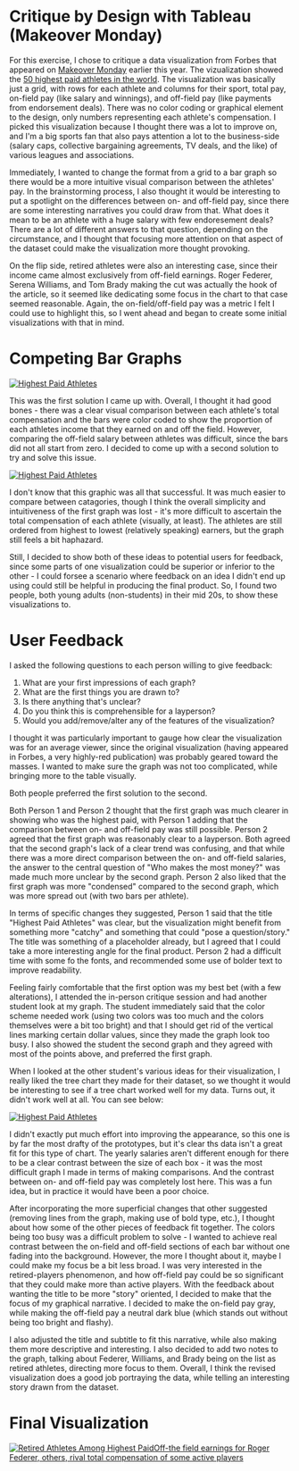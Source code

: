 # Critique by Design with Tableau (Makeover Monday)

For this exercise, I chose to critique a data visualization from Forbes that appeared on [Makeover Monday](https://makeovermonday.co.uk/) earlier this year. The vizualization showed the [50 highest paid athletes in the world](https://www.forbes.com/lists/athletes/?sh=6cc2c3a95b7e). The visualization was basically just a grid, with rows for each athlete and columns for their sport, total pay, on-field pay (like salary and winnings), and off-field pay (like payments from endorsement deals). There was no color coding or graphical element to the design, only numbers representing each athlete's compensation. I picked this visualization because I thought there was a lot to improve on, and I'm a big sports fan that also pays attention a lot to the business-side (salary caps, collective bargaining agreements, TV deals, and the like) of various leagues and associations.  

Immediately, I wanted to change the format from a grid to a bar graph so there would be a more intuitive visual comparison between the athletes' pay. In the brainstorming process, I also thought it would be interesting to put a spotlight on the differences between on- and off-field pay, since there are some interesting narratives you could draw from that. What does it mean to be an athlete with a huge salary with few endoresement deals? There are a lot of different answers to that question, depending on the circumstance, and I thought that focusing more attention on that aspect of the dataset could make the visualization more thought provoking. 

On the flip side, retired athletes were also an interesting case, since their income came almost exclusively from off-field earnings. Roger Federer, Serena Williams, and Tom Brady making the cut was actually the hook of the article, so it seemed like dedicating some focus in the chart to that case seemed reasonable. Again, the on-field/off-field pay was a metric I felt I could use to highlight this, so I went ahead and began to create some initial visualizations with that in mind.

# Competing Bar Graphs

<div class='tableauPlaceholder' id='viz1707265892124' style='position: relative'><noscript><a href='#'><img alt='Highest Paid Athletes ' src='https:&#47;&#47;public.tableau.com&#47;static&#47;images&#47;Id&#47;Ideas3-4_jredman&#47;Idea1&#47;1_rss.png' style='border: none' /></a></noscript><object class='tableauViz'  style='display:none;'><param name='host_url' value='https%3A%2F%2Fpublic.tableau.com%2F' /> <param name='embed_code_version' value='3' /> <param name='site_root' value='' /><param name='name' value='Ideas3-4_jredman&#47;Idea1' /><param name='tabs' value='no' /><param name='toolbar' value='yes' /><param name='static_image' value='https:&#47;&#47;public.tableau.com&#47;static&#47;images&#47;Id&#47;Ideas3-4_jredman&#47;Idea1&#47;1.png' /> <param name='animate_transition' value='yes' /><param name='display_static_image' value='yes' /><param name='display_spinner' value='yes' /><param name='display_overlay' value='yes' /><param name='display_count' value='yes' /><param name='language' value='en-US' /></object></div>                
<script type='text/javascript'>                    
  var divElement = document.getElementById('viz1707265892124');                    
  var vizElement = divElement.getElementsByTagName('object')[0];                    
  vizElement.style.width='100%';vizElement.style.height=(divElement.offsetWidth*0.75)+'px';                    
  var scriptElement = document.createElement('script');                    
  scriptElement.src = 'https://public.tableau.com/javascripts/api/viz_v1.js';                    
  vizElement.parentNode.insertBefore(scriptElement, vizElement);                
</script>

This was the first solution I came up with. Overall, I thought it had good bones - there was a clear visual comparison between each athlete's total compensation and the bars were color coded to show the proportion of each athletes income that they earned on and off the field. However, comparing the off-field salary between athletes was difficult, since the bars did not all start from zero. I decided to come up with a second solution to try and solve this issue.

<div class='tableauPlaceholder' id='viz1707266775580' style='position: relative'><noscript><a href='#'><img alt='Highest Paid Athletes ' src='https:&#47;&#47;public.tableau.com&#47;static&#47;images&#47;Id&#47;Ideas3-4_jredman&#47;Idea2&#47;1_rss.png' style='border: none' /></a></noscript><object class='tableauViz'  style='display:none;'><param name='host_url' value='https%3A%2F%2Fpublic.tableau.com%2F' /> <param name='embed_code_version' value='3' /> <param name='site_root' value='' /><param name='name' value='Ideas3-4_jredman&#47;Idea2' /><param name='tabs' value='no' /><param name='toolbar' value='yes' /><param name='static_image' value='https:&#47;&#47;public.tableau.com&#47;static&#47;images&#47;Id&#47;Ideas3-4_jredman&#47;Idea2&#47;1.png' /> <param name='animate_transition' value='yes' /><param name='display_static_image' value='yes' /><param name='display_spinner' value='yes' /><param name='display_overlay' value='yes' /><param name='display_count' value='yes' /><param name='language' value='en-US' /></object></div>                
<script type='text/javascript'>                    
  var divElement = document.getElementById('viz1707266775580');                    
  var vizElement = divElement.getElementsByTagName('object')[0];                    
  vizElement.style.width='100%';vizElement.style.height=(divElement.offsetWidth*0.75)+'px';                    
  var scriptElement = document.createElement('script');                    
  scriptElement.src = 'https://public.tableau.com/javascripts/api/viz_v1.js';                    
  vizElement.parentNode.insertBefore(scriptElement, vizElement);                
</script>

I don't know that this graphic was all that successful. It was much easier to compare between catagories, though I think the overall simplicity and intuitiveness of the first graph was lost - it's more difficult to ascertain the total compensation of each athlete (visually, at least). The athletes are still ordered from highest to lowest (relatively speaking) earners, but the graph still feels a bit haphazard.

Still, I decided to show both of these ideas to potential users for feedback, since some parts of one visualization could be superior or inferior to the other - I could forsee a scenario where feedback on an idea I didn't end up using could still be helpful in producing the final product. So, I found two people, both young adults (non-students) in their mid 20s, to show these visualizations to.

# User Feedback

I asked the following questions to each person willing to give feedback:

1. What are your first impressions of each graph?
2. What are the first things you are drawn to?
3. Is there anything that's unclear?
4. Do you think this is comprehensible for a layperson?
5. Would you add/remove/alter any of the features of the visualization?

I thought it was particularly important to gauge how clear the visualization was for an average viewer, since the original visualization (having appeared in Forbes, a very highly-red publication) was probably geared toward the masses. I wanted to make sure the graph was not too complicated, while bringing more to the table visually. 

Both people preferred the first solution to the second. 

Both Person 1 and Person 2 thought that the first graph was much clearer in showing who was the highest paid, with Person 1 adding that the comparison between on- and off-field pay was still possible. Person 2 agreed that the first graph was reasonably clear to a layperson. Both agreed that the second graph's lack of a clear trend was confusing, and that while there was a more direct comparison between the on- and off-field salaries, the answer to the central question of "Who makes the most money?" was made much more unclear by the second graph. Person 2 also liked that the first graph was more "condensed" compared to the second graph, which was more spread out (with two bars per athlete). 

In terms of specific changes they suggested, Person 1 said that the title "Highest Paid Athletes" was clear, but the visualization might benefit from something more "catchy" and something that could "pose a question/story." The title was something of a placeholder already, but I agreed that I could take a more interesting angle for the final product. Person 2 had a difficult time with some fo the fonts, and recommended some use of bolder text to improve readability. 

Feeling fairly comfortable that the first option was my best bet (with a few alterations), I attended the in-person critique session and had another student look at my graph. The student immediately said that the color scheme needed work (using two colors was too much and the colors themselves were a bit too bright) and that I should get rid of the vertical lines marking certain dollar values, since they made the graph look too busy. I also showed the student the second graph and they agreed with most of the points above, and preferred the first graph. 

When I looked at the other student's various ideas for their visualization, I really liked the tree chart they made for their dataset, so we thought it would be interesting to see if a tree chart worked well for my data. Turns out, it didn't work well at all. You can see below:

<div class='tableauPlaceholder' id='viz1707269754054' style='position: relative'><noscript><a href='#'><img alt='Highest Paid Athletes ' src='https:&#47;&#47;public.tableau.com&#47;static&#47;images&#47;Id&#47;Ideas3-4_jredman&#47;Idea3&#47;1_rss.png' style='border: none' /></a></noscript><object class='tableauViz'  style='display:none;'><param name='host_url' value='https%3A%2F%2Fpublic.tableau.com%2F' /> <param name='embed_code_version' value='3' /> <param name='site_root' value='' /><param name='name' value='Ideas3-4_jredman&#47;Idea3' /><param name='tabs' value='no' /><param name='toolbar' value='yes' /><param name='static_image' value='https:&#47;&#47;public.tableau.com&#47;static&#47;images&#47;Id&#47;Ideas3-4_jredman&#47;Idea3&#47;1.png' /> <param name='animate_transition' value='yes' /><param name='display_static_image' value='yes' /><param name='display_spinner' value='yes' /><param name='display_overlay' value='yes' /><param name='display_count' value='yes' /><param name='language' value='en-US' /></object></div>                
<script type='text/javascript'>                    
  var divElement = document.getElementById('viz1707269754054');                    
  var vizElement = divElement.getElementsByTagName('object')[0];                    
  vizElement.style.width='100%';vizElement.style.height=(divElement.offsetWidth*0.75)+'px';                    
  var scriptElement = document.createElement('script');                    
  scriptElement.src = 'https://public.tableau.com/javascripts/api/viz_v1.js';                    
  vizElement.parentNode.insertBefore(scriptElement, vizElement);                
</script>

I didn't exactly put much effort into improving the appearance, so this one is by far the most drafty of the prototypes, but it's clear ths data isn't a great fit for this type of chart. The yearly salaries aren't different enough for there to be a clear contrast between the size of each box - it was the most difficult graph I made in terms of making comparisons. And the contrast between on- and off-field pay was completely lost here. This was a fun idea, but in practice it would have been a poor choice.

After incorporating the more superficial changes that other suggested (removing lines from the graph, making use of bold type, etc.), I thought about how some of the other pieces of feedback fit together. The colors being too busy was a difficult problem to solve - I wanted to achieve real contrast between the on-field and off-field sections of each bar without one fading into the background. However, the more I thought about it, maybe I could make my focus be a bit less broad. I was very interested in the retired-players phenomenon, and how off-field pay could be so significant that they could make more than active players. With the feedback about wanting the title to be more "story" oriented, I decided to make that the focus of my graphical narrative. I decided to make the on-field pay gray, while making the off-field pay a neutral dark blue (which stands out without being too bright and flashy). 

I also adjusted the title and subtitle to fit this narrative, while also making them more descriptive and interesting. I also decided to add two notes to the graph, talking about Federer, Williams, and Brady being on the list as retired athletes, directing more focus to them. Overall, I think the revised visualization does a good job portraying the data, while telling an interesting story drawn from the dataset.

# Final Visualization

<div class='tableauPlaceholder' id='viz1707270965757' style='position: relative'><noscript><a href='#'><img alt='Retired Athletes Among Highest PaidOff-the field earnings for Roger Federer, others, rival total compensation of some active players ' src='https:&#47;&#47;public.tableau.com&#47;static&#47;images&#47;As&#47;Assignment3-4_jredman&#47;FinalVisualization&#47;1_rss.png' style='border: none' /></a></noscript><object class='tableauViz'  style='display:none;'><param name='host_url' value='https%3A%2F%2Fpublic.tableau.com%2F' /> <param name='embed_code_version' value='3' /> <param name='site_root' value='' /><param name='name' value='Assignment3-4_jredman&#47;FinalVisualization' /><param name='tabs' value='no' /><param name='toolbar' value='yes' /><param name='static_image' value='https:&#47;&#47;public.tableau.com&#47;static&#47;images&#47;As&#47;Assignment3-4_jredman&#47;FinalVisualization&#47;1.png' /> <param name='animate_transition' value='yes' /><param name='display_static_image' value='yes' /><param name='display_spinner' value='yes' /><param name='display_overlay' value='yes' /><param name='display_count' value='yes' /><param name='language' value='en-US' /></object></div>                
<script type='text/javascript'>                    
  var divElement = document.getElementById('viz1707270965757');                    
  var vizElement = divElement.getElementsByTagName('object')[0];                    
  vizElement.style.width='100%';vizElement.style.height=(divElement.offsetWidth*0.75)+'px';                    
  var scriptElement = document.createElement('script');                    
  scriptElement.src = 'https://public.tableau.com/javascripts/api/viz_v1.js';                    
  vizElement.parentNode.insertBefore(scriptElement, vizElement);                
</script>
